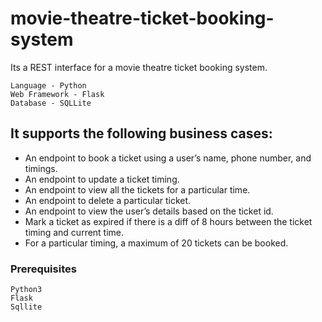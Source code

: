 # movie-theatre-ticket-booking-system

Its a REST interface for a movie theatre ticket booking system.
```
Language - Python
Web Framework - Flask
Database - SQLLite
```

## It supports the following business cases:
- An endpoint to book a ticket using a user’s name, phone number, and timings.
- An endpoint to update a ticket timing.
- An endpoint to view all the tickets for a particular time.
- An endpoint to delete a particular ticket.
- An endpoint to view the user’s details based on the ticket id.
- Mark a ticket as expired if there is a diff of 8 hours between the ticket timing and current time.
- For a particular timing, a maximum of 20 tickets can be booked.

### Prerequisites

```
Python3
Flask
Sqllite
```
